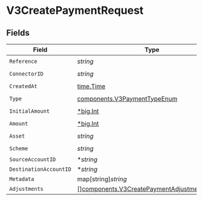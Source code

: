 # V3CreatePaymentRequest


## Fields

| Field                                                                                                        | Type                                                                                                         | Required                                                                                                     | Description                                                                                                  |
| ------------------------------------------------------------------------------------------------------------ | ------------------------------------------------------------------------------------------------------------ | ------------------------------------------------------------------------------------------------------------ | ------------------------------------------------------------------------------------------------------------ |
| `Reference`                                                                                                  | *string*                                                                                                     | :heavy_check_mark:                                                                                           | N/A                                                                                                          |
| `ConnectorID`                                                                                                | *string*                                                                                                     | :heavy_check_mark:                                                                                           | N/A                                                                                                          |
| `CreatedAt`                                                                                                  | [time.Time](https://pkg.go.dev/time#Time)                                                                    | :heavy_check_mark:                                                                                           | N/A                                                                                                          |
| `Type`                                                                                                       | [components.V3PaymentTypeEnum](../../models/components/v3paymenttypeenum.md)                                 | :heavy_check_mark:                                                                                           | N/A                                                                                                          |
| `InitialAmount`                                                                                              | [*big.Int](https://pkg.go.dev/math/big#Int)                                                                  | :heavy_check_mark:                                                                                           | N/A                                                                                                          |
| `Amount`                                                                                                     | [*big.Int](https://pkg.go.dev/math/big#Int)                                                                  | :heavy_check_mark:                                                                                           | N/A                                                                                                          |
| `Asset`                                                                                                      | *string*                                                                                                     | :heavy_check_mark:                                                                                           | N/A                                                                                                          |
| `Scheme`                                                                                                     | *string*                                                                                                     | :heavy_check_mark:                                                                                           | N/A                                                                                                          |
| `SourceAccountID`                                                                                            | **string*                                                                                                    | :heavy_minus_sign:                                                                                           | N/A                                                                                                          |
| `DestinationAccountID`                                                                                       | **string*                                                                                                    | :heavy_minus_sign:                                                                                           | N/A                                                                                                          |
| `Metadata`                                                                                                   | map[string]*string*                                                                                          | :heavy_minus_sign:                                                                                           | N/A                                                                                                          |
| `Adjustments`                                                                                                | [][components.V3CreatePaymentAdjustmentRequest](../../models/components/v3createpaymentadjustmentrequest.md) | :heavy_minus_sign:                                                                                           | N/A                                                                                                          |